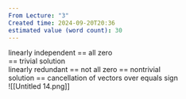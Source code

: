 ```yaml
---
From Lecture: "3"
Created time: 2024-09-20T20:36
estimated value (word count): 30
---
```

linearly independent == all zero  
== trivial solution  
linearly redundant == not all zero == nontrivial  
solution == cancellation of vectors over equals sign  
![[Untitled 14.png]]